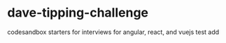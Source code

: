 # dave-tipping-challenge
codesandbox starters for interviews for angular, react, and vuejs
test add
